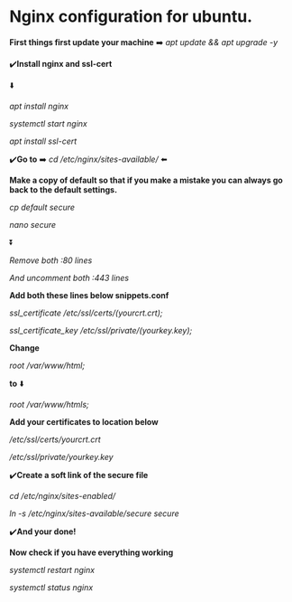 # Nginx configuration for ubuntu.

**First things first update your machine** ➡️ *apt update && apt upgrade -y*

✔️**Install nginx and ssl-cert**

⬇️

*apt install nginx*

*systemctl start nginx*

*apt install ssl-cert*

✔️**Go to** ➡️ *cd /etc/nginx/sites-available/* ⬅️

**Make a copy of default so that if you make a mistake you can always go back to the default settings.**

*cp default secure*

*nano secure*

⏬

*Remove both :80 lines*

*And uncomment both :443 lines*

**Add both these lines below snippets.conf**

*ssl_certificate /etc/ssl/certs/(yourcrt.crt);*

*ssl_certificate_key /etc/ssl/private/(yourkey.key);*

**Change**

*root /var/www/html;*

**to** ⬇️

*root /var/www/htmls;*

**Add your certificates to location below**

*/etc/ssl/certs/yourcrt.crt*

*/etc/ssl/private/yourkey.key*

✔️**Create a soft link of the secure file**

*cd /etc/nginx/sites-enabled/*

*ln -s /etc/nginx/sites-available/secure secure*

✔️**And your done!**

**Now check if you have everything working**

*systemctl restart nginx*

*systemctl status nginx*



